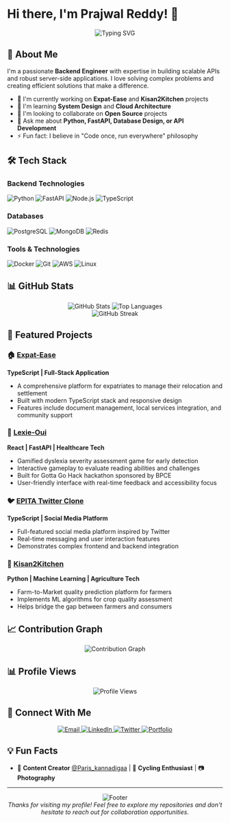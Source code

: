 # Hi there, I'm Prajwal Reddy! 👋

<div align="center">
  <img src="https://readme-typing-svg.herokuapp.com?font=Fira+Code&pause=1000&color=FF6B6B&center=true&vCenter=true&width=435&lines=Backend+Engineer;Python+%7C+FastAPI+%7C+Node.js;Database+Design+%7C+API+Development;Always+learning+new+technologies" alt="Typing SVG" />
</div>

## 🚀 About Me

I'm a passionate **Backend Engineer** with expertise in building scalable APIs and robust server-side applications. I love solving complex problems and creating efficient solutions that make a difference.

- 🔭 I'm currently working on **Expat-Ease** and **Kisan2Kitchen** projects
- 🌱 I'm learning **System Design** and **Cloud Architecture**
- 👯 I'm looking to collaborate on **Open Source** projects
- 💬 Ask me about **Python, FastAPI, Database Design, or API Development**
- ⚡ Fun fact: I believe in "Code once, run everywhere" philosophy

## 🛠️ Tech Stack

### Backend Technologies

![Python](https://img.shields.io/badge/Python-3776AB?style=for-the-badge&logo=python&logoColor=white)
![FastAPI](https://img.shields.io/badge/FastAPI-009688?style=for-the-badge&logo=FastAPI&logoColor=white)
![Node.js](https://img.shields.io/badge/Node.js-43853D?style=for-the-badge&logo=node.js&logoColor=white)
![TypeScript](https://img.shields.io/badge/TypeScript-007ACC?style=for-the-badge&logo=typescript&logoColor=white)

### Databases

![PostgreSQL](https://img.shields.io/badge/PostgreSQL-316192?style=for-the-badge&logo=postgresql&logoColor=white)
![MongoDB](https://img.shields.io/badge/MongoDB-4EA94B?style=for-the-badge&logo=mongodb&logoColor=white)
![Redis](https://img.shields.io/badge/Redis-DC382D?style=for-the-badge&logo=redis&logoColor=white)

### Tools & Technologies

![Docker](https://img.shields.io/badge/Docker-2496ED?style=for-the-badge&logo=docker&logoColor=white)
![Git](https://img.shields.io/badge/Git-F05032?style=for-the-badge&logo=git&logoColor=white)
![AWS](https://img.shields.io/badge/AWS-232F3E?style=for-the-badge&logo=amazon-aws&logoColor=white)
![Linux](https://img.shields.io/badge/Linux-FCC624?style=for-the-badge&logo=linux&logoColor=black)

## 📊 GitHub Stats

<div align="center">
  <img src="https://github-readme-stats.vercel.app/api?username=prajwalreddypr&show_icons=true&theme=tokyonight&hide_border=true&count_private=true" alt="GitHub Stats" />
  <img src="https://github-readme-stats.vercel.app/api/top-langs/?username=prajwalreddypr&layout=compact&theme=tokyonight&hide_border=true" alt="Top Languages" />
</div>

<div align="center">
  <img src="https://github-readme-streak-stats.herokuapp.com/?user=prajwalreddypr&theme=tokyonight&hide_border=true" alt="GitHub Streak" />
</div>

## 🌟 Featured Projects

### 🏠 [Expat-Ease](https://github.com/prajwalreddypr/Expat-Ease)

**TypeScript | Full-Stack Application**

- A comprehensive platform for expatriates to manage their relocation and settlement
- Built with modern TypeScript stack and responsive design
- Features include document management, local services integration, and community support

### 🧠 [Lexie-Oui](https://github.com/prajwalreddypr/Lexie-Oui-)

**React | FastAPI | Healthcare Tech**

- Gamified dyslexia severity assessment game for early detection
- Interactive gameplay to evaluate reading abilities and challenges
- Built for Gotta Go Hack hackathon sponsored by BPCE
- User-friendly interface with real-time feedback and accessibility focus

### 🐦 [EPITA Twitter Clone](https://github.com/prajwalreddypr/epita-twitter-clone)

**TypeScript | Social Media Platform**

- Full-featured social media platform inspired by Twitter
- Real-time messaging and user interaction features
- Demonstrates complex frontend and backend integration

### 🌾 [Kisan2Kitchen](https://github.com/prajwalreddypr/Kisan2Kitchen)

**Python | Machine Learning | Agriculture Tech**

- Farm-to-Market quality prediction platform for farmers
- Implements ML algorithms for crop quality assessment
- Helps bridge the gap between farmers and consumers


## 📈 Contribution Graph

<div align="center">
  <img src="https://github-readme-activity-graph.vercel.app/graph?username=prajwalreddypr&theme=tokyonight&hide_border=true" alt="Contribution Graph" />
</div>

## 📊 Profile Views

<div align="center">
  <img src="https://komarev.com/ghpvc/?username=prajwalreddypr&label=Profile%20views&color=0e75b6&style=flat" alt="Profile Views" />
</div>

## 🤝 Connect With Me

<div align="center">
  <a href="mailto:reddyprajwal2000@gmail.com">
    <img src="https://img.shields.io/badge/Email-D14836?style=for-the-badge&logo=gmail&logoColor=white" alt="Email" />
  </a>
  <a href="https://www.linkedin.com/in/prajwal-reddy-p-r-6256b71b3/">
    <img src="https://img.shields.io/badge/LinkedIn-0077B5?style=for-the-badge&logo=linkedin&logoColor=white" alt="LinkedIn" />
  </a>
  <a href="https://x.com/noob4141">
    <img src="https://img.shields.io/badge/Twitter-1DA1F2?style=for-the-badge&logo=twitter&logoColor=white" alt="Twitter" />
  </a>
  <a href="https://prajwalreddypr.github.io/personal-website/">
    <img src="https://img.shields.io/badge/Portfolio-FF5722?style=for-the-badge&logo=todoist&logoColor=white" alt="Portfolio" />
  </a>
</div>

## 💡 Fun Facts

- 📸 **Content Creator** [@Paris_kannadigaa](https://instagram.com/Paris_kannadigaa) | 🚴 **Cycling Enthusiast** | 📷 **Photography**

---

<div align="center">
  <img src="https://capsule-render.vercel.app/api?type=waving&color=gradient&height=100&section=footer" alt="Footer" />
</div>

<div align="center">
  <i>Thanks for visiting my profile! Feel free to explore my repositories and don't hesitate to reach out for collaboration opportunities.</i>
</div>
